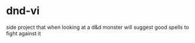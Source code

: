 # dnd-vi
side project that when looking at a d&amp;d monster will suggest good spells to fight against it
